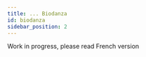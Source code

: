 ```yaml
---
title: ... Biodanza
id: biodanza
sidebar_position: 2
---
```


Work in progress, please read French version
